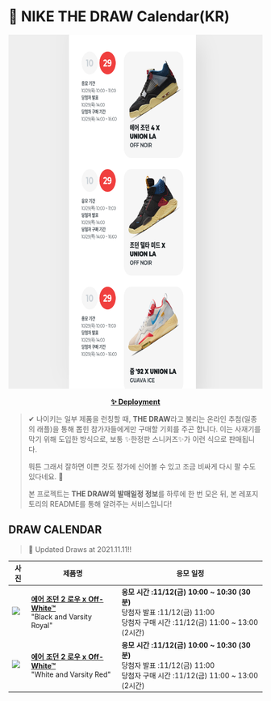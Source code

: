 # 👟 NIKE THE DRAW Calendar(KR)

<div align="center">
  <a href="https://junhoyeo.github.io/NIKE-THE-DRAW-Calendar/">
    <img src="./docs/images/preview.png" alt="Preview image of deployed application" height="700px" width="700px" />
  </a>
</div>

<p align="center">
  <a href="https://junhoyeo.github.io/NIKE-THE-DRAW-Calendar/">
    <strong>✨ Deployment</strong>
  </a>
</p>

> ✔ 나이키는 일부 제품을 런칭할 때, **THE DRAW**라고 불리는 온라인 추첨(일종의 래플)을 통해 뽑힌 참가자들에게만 구매할 기회를 주곤 합니다. 이는 사재기를 막기 위해 도입한 방식으로, 보통 ✨한정판 스니커즈✨가 이런 식으로 판매됩니다.
>
> 뭐튼 그래서 잘하면 이쁜 것도 정가에 신어볼 수 있고 조금 비싸게 다시 팔 수도 있다네요. 🤭
>
> 본 프로젝트는 **THE DRAW의 발매일정 정보**를 하루에 한 번 모은 뒤, 본 레포지토리의 README를 통해 알려주는 서비스입니다!

## DRAW CALENDAR

<!-- DRAW CALENDAR: START -->

> 👟 Updated Draws at 2021.11.11‼️

| 사진 | 제품명 | 응모 일정 |
| --- | ---- | ------- |
| <img src="https://static-breeze.nike.co.kr/kr/ko_kr/cmsstatic/product/672271595/DJ4375-004_DJ4375-004_primary.jpg?snkrBrowse" width="256" /> | <a href="https://www.nike.com/kr/launch/t/men/fw/basketball/DJ4375-004/mslh95/air-jordan-2-retro-low-sp"><strong>에어 조던 2 로우 x Off-White™</strong><br /></a> "Black and Varsity Royal" | <strong>응모 시간 :11/12(금) 10:00 ~ 10:30 (30분)</strong><br />당첨자 발표 :11/12(금) 11:00<br />당첨자 구매 시간 :11/12(금) 11:00 ~ 13:00 (2시간) |
| <img src="https://static-breeze.nike.co.kr/kr/ko_kr/cmsstatic/product/DJ4375-106/6b94b96c-c75d-47cb-9a8e-e35d31dd4327_primary.jpg?snkrBrowse" width="256" /> | <a href="https://www.nike.com/kr/launch/t/men/fw/basketball/DJ4375-106/moss54/air-jordan-2-retro-low-sp"><strong>에어 조던 2 로우 x Off-White™</strong><br /></a> "White and Varsity Red" | <strong>응모 시간 :11/12(금) 10:00 ~ 10:30 (30분)</strong><br />당첨자 발표 :11/12(금) 11:00<br />당첨자 구매 시간 :11/12(금) 11:00 ~ 13:00 (2시간) |

<!-- DRAW CALENDAR: END -->
